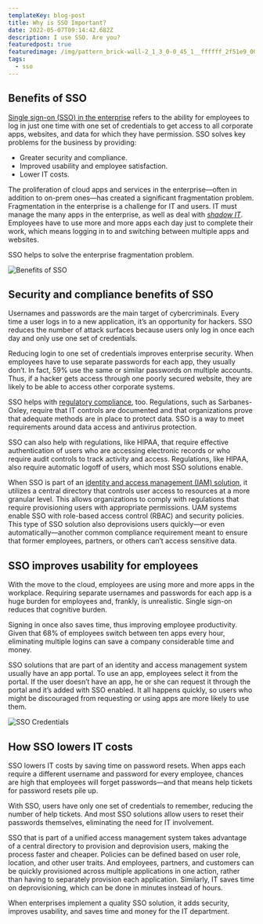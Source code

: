 ```yaml
---
templateKey: blog-post
title: Why is SSO Important?
date: 2022-05-07T09:14:42.682Z
description: I use SSO. Are you?
featuredpost: true
featuredimage: /img/pattern_brick-wall-2_1_3_0-0_45_1__ffffff_2f51e9_00ffcc.png
tags:
  - sso
---
```

## Benefits of SSO

[Single sign-on (SSO) in the enterprise](https://www.onelogin.com/solutions/workforce-iam) refers to the ability for employees to log in just one time with one set of credentials to get access to all corporate apps, websites, and data for which they have permission. SSO solves key problems for the business by providing:

* Greater security and compliance.
* Improved usability and employee satisfaction.
* Lower IT costs.

The proliferation of cloud apps and services in the enterprise—often in addition to on-prem ones—has created a significant fragmentation problem. Fragmentation in the enterprise is a challenge for IT and users. IT must manage the many apps in the enterprise, as well as deal with *[shadow IT](https://en.wikipedia.org/wiki/Shadow_IT)*. Employees have to use more and more apps each day just to complete their work, which means logging in to and switching between multiple apps and websites.

SSO helps to solve the enterprise fragmentation problem.

![Benefits of SSO](https://www.onelogin.com/images/patterns/text-image/sso-uam-apps.svg)

## Security and compliance benefits of SSO

Usernames and passwords are the main target of cybercriminals. Every time a user logs in to a new application, it’s an opportunity for hackers. SSO reduces the number of attack surfaces because users only log in once each day and only use one set of credentials.

Reducing login to one set of credentials improves enterprise security. When employees have to use separate passwords for each app, they usually don’t. In fact, 59% use the same or similar passwords on multiple accounts. Thus, if a hacker gets access through one poorly secured website, they are likely to be able to access other corporate systems.

SSO helps with [regulatory compliance](https://www.onelogin.com/product/compliance), too. Regulations, such as Sarbanes-Oxley, require that IT controls are documented and that organizations prove that adequate methods are in place to protect data. SSO is a way to meet requirements around data access and antivirus protection.

SSO can also help with regulations, like HIPAA, that require effective authentication of users who are accessing electronic records or who require audit controls to track activity and access. Regulations, like HIPAA, also require automatic logoff of users, which most SSO solutions enable.

When SSO is part of an [identity and access management (IAM) solution](https://www.onelogin.com/learn/iam), it utilizes a central directory that controls user access to resources at a more granular level. This allows organizations to comply with regulations that require provisioning users with appropriate permissions. UAM systems enable SSO with role-based access control (RBAC) and security policies. This type of SSO solution also deprovisions users quickly—or even automatically—another common compliance requirement meant to ensure that former employees, partners, or others can’t access sensitive data.

## SSO improves usability for employees

With the move to the cloud, employees are using more and more apps in the workplace. Requiring separate usernames and passwords for each app is a huge burden for employees and, frankly, is unrealistic. Single sign-on reduces that cognitive burden.

Signing in once also saves time, thus improving employee productivity. Given that 68% of employees switch between ten apps every hour, eliminating multiple logins can save a company considerable time and money.

SSO solutions that are part of an identity and access management system usually have an app portal. To use an app, employees select it from the portal. If the user doesn’t have an app, he or she can request it through the portal and it’s added with SSO enabled. It all happens quickly, so users who might be discouraged from requesting or using apps are more likely to use them.

![SSO Credentials](https://www.onelogin.com/images/patterns/text-image/sso-credentials.svg)

## How SSO lowers IT costs

SSO lowers IT costs by saving time on password resets. When apps each require a different username and password for every employee, chances are high that employees will forget passwords—and that means help tickets for password resets pile up.

With SSO, users have only one set of credentials to remember, reducing the number of help tickets. And most SSO solutions allow users to reset their passwords themselves, eliminating the need for IT involvement.

SSO that is part of a unified access management system takes advantage of a central directory to provision and deprovision users, making the process faster and cheaper. Policies can be defined based on user role, location, and other user traits. And employees, partners, and customers can be quickly provisioned across multiple applications in one action, rather than having to separately provision each application. Similarly, IT saves time on deprovisioning, which can be done in minutes instead of hours.

When enterprises implement a quality SSO solution, it adds security, improves usability, and saves time and money for the IT department.

<!--EndFragment-->